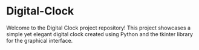 # Digital-Clock
 Welcome to the Digital Clock project repository! This project showcases a simple yet elegant digital clock created using Python and the tkinter library for the graphical interface. 
